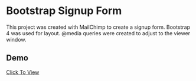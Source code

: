 # Bootstrap Signup Form

This project was created with MailChimp to create a signup form. Bootstrap 4 was used for layout. @media queries were created to adjust to the viewer window. 

## Demo
[Click To View](https://vronney.github.io/bootstrap_083019_project/)